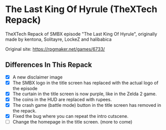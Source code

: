 # The Last King Of Hyrule (TheXTech Repack)
TheXTech Repack of SMBX episode "The Last King Of Hyrule", originally made by kentona, Solitayre, LockeZ and halibabica

Original site: https://rpgmaker.net/games/6733/

## Differences In This Repack
- [x] A new disclaimer image
- [x] The SMBX logo in the title screen has replaced with the actual logo of the episode
- [x] The curtain in the title screen is now purple, like in the Zelda 2 game.
- [x] The coins in the HUD are replaced with rupees. 
- [x] The crash game (battle mode) button in the title screen has removed in the repack.
- [x] Fixed the bug where you can repeat the intro cutscene.
- [ ] Change the homepage in the title screen. 
(more to come) 
